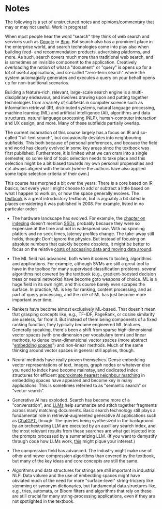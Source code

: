 # Notes

The following is a set of unstructured notes and opinions/commentary that may or may not useful. Work in progress!

When most people hear the word "search" they think of web search and services such as [Google](https://www.google.com/) or [Bing](https://www.bing.com/). But search also has a prominent place in the enterprise world, and search technologies come into play also when building feed- and recommendation products, advertising platforms, and more. As such, search covers much more than traditional web search, and is sometimes an invisible component to the application. Creatively overloading the notion of what a "document" or "query" is opens up for a lot of useful applications, and so-called "zero-term search" where the system automagially generates and executes a query on your behalf opens up for non-traditional scenarios.

Building a feature-rich, relevant, large-scale search engine is a multi-disciplinary endeavour, and involves drawing upon and putting together technologies from a variety of subfields in computer science such as information retrieval (IR), distributed systems, natural language processing, machine learning (ML) and artificial intelligence (AI), algorithms and data structures, natural language processing (NLP), human-computer interaction and UX design, and more. Many of these subfields partially overlap.

The current incarnation of this course largely has a focus on IR and so-called "full-text search", but occasionally deviates into neighbouring subfields. This both because of personal preferences, and because the field and world has clearly evolved in some key areas since the textbook was first published. Furthermore, it is limited what we can cram into a single semester, so some kind of topic selection needs to take place and this selection might be a bit biased towards my own personal propensities and not always aligned with the book (where the authors have also applied some topic selection criteria of their own.)

This course has morphed a bit over the years: There is a core based on IR basics, but every year I might choose to add or subtract a little based on what I happen to work on, or how the space generally evolves. The [textbook](https://nlp.stanford.edu/IR-book/information-retrieval-book.html) is a great introductory textbook, but is arguably a bit dated in places considering it was published in 2008. For example, listed in no particular order:

* The hardware landscape has evolved. For example, the [chapter on indexing](https://nlp.stanford.edu/IR-book/html/htmledition/index-construction-1.html) doesn't mention [SSDs](https://en.wikipedia.org/wiki/Solid-state_drive), probably because they were so expensive at the time and not in widespread use. With no spinning platters and no seek times, latency profiles change. The take-away still holds, though: Don't ignore the physics. But instead of focusing on absolute numbers that quickly become obsolete, it might be better to focus on the relative [costs of accessing data and moving data around](https://gist.github.com/jboner/2841832).

* The ML field has advanced, both when it comes to tooling, algorithms and applications. For example, although SVMs are still a great tool to have in the toolbox for many supervised classification problems, several algorithms not covered by the textbook (e.g., gradient-boosted decision trees or neural networks) have become goto weapons of choice. ML is a huge field in its own right, and this course barely even scrapes the surface. In practice, ML is key for ranking, content processing, and as part of query processing, and the role of ML has just become more important over time.

* Rankers have become almost exclusively ML-based. That doesn't mean that grasping concepts like, e.g., TF-IDF, PageRank, or cosine similarity are useless, far from it. But instead of them being components of a fixed ranking function, they typically become engineered ML features. Generally speaking, there's been a shift from sparse high-dimensional vector spaces (with one dimension per vocabulary term) and linear methods, to dense lower-dimensional vector spaces (more abstract "[embedding spaces](https://en.wikipedia.org/wiki/Latent_space)") and non-linear methods. Much of the same thinking around vector spaces in general still applies, though.

* Neural methods have really proven themselves. Dense embedding vector representations of text, images, graph nodes or whatever else you need to index have become mainstay, and dedicated index structures for efficient [approximate nearest neighbour matching](./slides/approximate-nearest-neighbours.pdf) in embedding spaces have appeared and become key in many applications. This is sometimes referred to as "semantic search" or "vector search".

* Generative AI has exploded. Search has become more of a "conversation", and [LLMs](https://en.wikipedia.org/wiki/Large_language_model) help summarize and stitch together fragments across many matching documents. Basic search technology still plays a fundamental role in retrieval-augmented generative AI applications such as [ChatGPT](https://openai.com/chatgpt), though: The queries being synthesized in the background by an orchestrating LLM are executed by an auxilliary search index, and the most relevant results from these searches are what get injected into the prompts processed by a summarizing LLM. (If you want to demystify through code how LLMs work, [this](https://github.com/jaymody/picoGPT) might pique your interest.)

* The compression field has advanced. The industry might make use of other and newer compression algorithms than covered by the textbook, but many of the key ideas and core concepts are still the same.

* Algorithms and data structures for strings are still important in industrial NLP. Data volume and the use of embedding spaces might have obviated much of the need for more "surface-level" string-trickery like stemming or synonym dictionaries, but fundamental data structures like, e.g., tries, automata, or Bloom filters and algorithms that rely on these are still crucial for many string-processing applications, even if they are not spotlighted in the textbook.